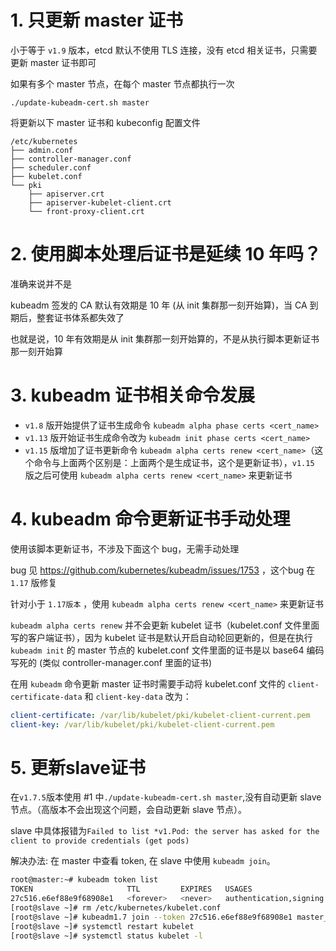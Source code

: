 # 1. 只更新 master 证书  

小于等于 `v1.9` 版本，etcd 默认不使用 TLS 连接，没有 etcd 相关证书，只需要更新 master 证书即可

如果有多个 master 节点，在每个 master 节点都执行一次  

```
./update-kubeadm-cert.sh master
```

将更新以下 master 证书和 kubeconfig 配置文件  

```
/etc/kubernetes
├── admin.conf
├── controller-manager.conf
├── scheduler.conf
├── kubelet.conf
└── pki
    ├── apiserver.crt
    ├── apiserver-kubelet-client.crt
    └── front-proxy-client.crt
```

# 2. 使用脚本处理后证书是延续 10 年吗？

准确来说并不是  

kubeadm 签发的 CA 默认有效期是 10 年 (从 init 集群那一刻开始算)，当 CA 到期后，整套证书体系都失效了  

也就是说，10 年有效期是从 init 集群那一刻开始算的，不是从执行脚本更新证书那一刻开始算  


# 3. kubeadm 证书相关命令发展

- `v1.8` 版开始提供了证书生成命令 `kubeadm alpha phase certs <cert_name>`
- `v1.13` 版开始证书生成命令改为 `kubeadm init phase certs <cert_name>`
- `v1.15` 版增加了证书更新命令 `kubeadm alpha certs renew <cert_name>`（这个命令与上面两个区别是：上面两个是生成证书，这个是更新证书），`v1.15` 版之后可使用 `kubeadm alpha certs renew <cert_name>` 来更新证书


# 4. kubeadm 命令更新证书手动处理

使用该脚本更新证书，不涉及下面这个 bug，无需手动处理

bug 见 https://github.com/kubernetes/kubeadm/issues/1753 ，这个bug 在 `1.17` 版修复

针对小于  `1.17版本` ，使用  `kubeadm alpha certs renew <cert_name>`  来更新证书

`kubeadm alpha certs renew`  并不会更新 kubelet 证书（kubelet.conf 文件里面写的客户端证书），因为 kubelet 证书是默认开启自动轮回更新的，但是在执行 `kubeadm init` 的 master 节点的 kubelet.conf 文件里面的证书是以 base64 编码写死的 (类似 controller-manager.conf 里面的证书)

在用 `kubeadm`  命令更新 master 证书时需要手动将 kubelet.conf 文件的  `client-certificate-data`  和  `client-key-data`  改为：

```yaml
client-certificate: /var/lib/kubelet/pki/kubelet-client-current.pem
client-key: /var/lib/kubelet/pki/kubelet-client-current.pem
```

# 5. 更新slave证书
在`v1.7.5`版本使用 #1 中`./update-kubeadm-cert.sh master`,没有自动更新 slave 节点。（高版本不会出现这个问题，会自动更新 slave 节点）。

slave 中具体报错为`Failed to list *v1.Pod: the server has asked for the client to provide credentials (get pods)`

解决办法: 在 master 中查看 token, 在 slave 中使用 `kubeadm join`。
```bash
root@master:~# kubeadm token list
TOKEN                     TTL         EXPIRES   USAGES                   DESCRIPTION                                                EXTRA GROUPS
27c516.e6ef88e9f68908e1   <forever>   <never>   authentication,signing   The default bootstrap token generated by 'kubeadm init'.   <none>
[root@slave ~]# rm /etc/kubernetes/kubelet.conf
[root@slave ~]# kubeadm1.7 join --token 27c516.e6ef88e9f68908e1 master_ip:6443 --node-name master_hostname --skip-preflight-checks
[root@slave ~]# systemctl restart kubelet
[root@slave ~]# systemctl status kubelet -l
```


